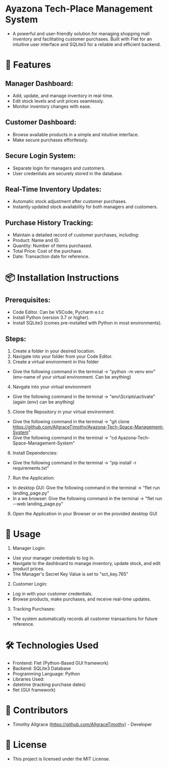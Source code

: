 # Ayazona Tech-Place Management System
  - A powerful and user-friendly solution for managing shopping mall inventory and facilitating customer purchases. Built with Flet for an intuitive user interface and SQLite3 for a reliable and efficient backend.

# 🚀 Features
 ## Manager Dashboard:
  - Add, update, and manage inventory in real-time.
  - Edit stock levels and unit prices seamlessly.
  - Monitor inventory changes with ease.
 ## Customer Dashboard:
  - Browse available products in a simple and intuitive interface.
  - Make secure purchases effortlessly.
 ## Secure Login System:
  - Separate login for managers and customers.
  - User credentials are securely stored in the database.
 ## Real-Time Inventory Updates:
  - Automatic stock adjustment after customer purchases.
  - Instantly updated stock availability for both managers and customers.
 ## Purchase History Tracking:
  - Maintain a detailed record of customer purchases, including:
   - Product: Name and ID.
   - Quantity: Number of items purchased.
   - Total Price: Cost of the purchase.
   - Date: Transaction date for reference.

# 📦 Installation Instructions
 ## Prerequisites:
  - Code Editor. Can be VSCode, Pycharm e.t.c
  - Install Python (version 3.7 or higher).
  - Install SQLite3 (comes pre-installed with Python in most environments).
 ## Steps:
  1. Create a folder in your desired location.
  2. Navigate into your folder from your Code Editor.
  3. Create a virtual environment in this folder
   - Give the following command in the terminal -> "python -m venv env" (env-name of your virtual environment. Can be anything)
  4. Navgate into your virtual environment
   - Give the following command in the terminal -> "env\Scripts\activate" (again {env} can be anything)
  5. Clone the Repository in your virtual environment:
   - Give the following command in the terminal -> "git clone https://github.com/AllgraceTimothy/Ayazona-Tech-Space-Management-System"
   - Give the following command in the terminal -> "cd Ayazona-Tech-Space-Management-System"
  6. Install Dependencies:
   - Give the following command in the terminal -> "pip install -r requirements.txt"
  7. Run the Application:
   - In desktop GUI: Give the following command in the terminal -> "flet run landing_page.py"
   - In a we browser: Give the following command in the terminal -> "flet run --web landing_page.py"
  8. Open the Application in your Browser or on the provided desktop GUI

# 📖 Usage
 1. Manager Login:
  - Use your manager credentials to log in.
  - Navigate to the dashboard to manage inventory, update stock, and edit product prices.
  - The Manager's Secret Key Value is set to "sct_key.765"

 2. Customer Login:
  - Log in with your customer credentials.
  - Browse products, make purchases, and receive real-time updates.

 3. Tracking Purchases:
  - The system automatically records all customer transactions for future reference.

# 🛠️ Technologies Used
 - Frontend: Flet (Python-Based GUI framework)
 - Backend: SQLite3 Database
 - Programming Language: Python
 - Libraries Used:
  - datetime (tracking purchase dates)
  - flet (GUI framework)

# 👥 Contributors
 - Timothy Allgrace (https://github.com/AllgraceTimothy) - Developer

# 📝 License
 - This project is licensed under the MIT License.

